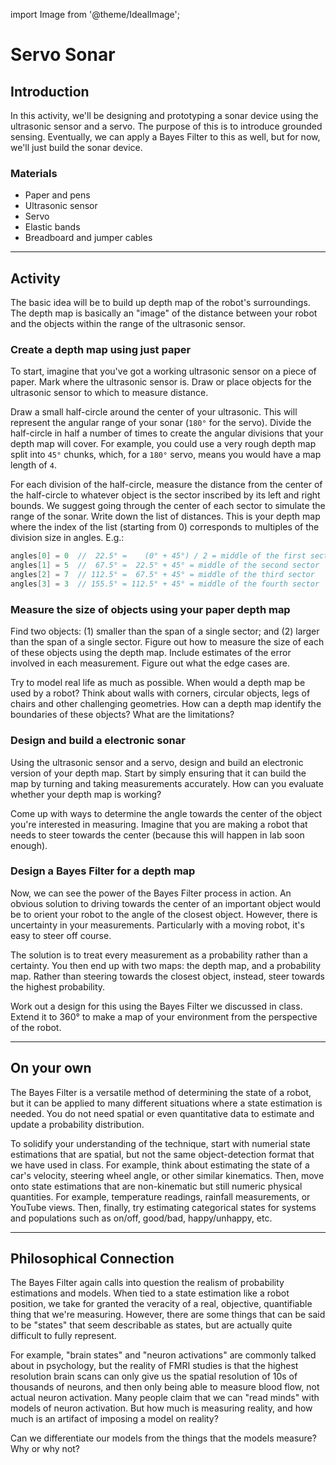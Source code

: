 import Image from '@theme/IdealImage';

# Servo Sonar

## Introduction
In this activity, we'll be designing and prototyping a sonar device using the ultrasonic sensor and a servo. The purpose of this is to introduce grounded sensing. Eventually, we can apply a Bayes Filter to this as well, but for now, we'll just build the sonar device.

### Materials
- Paper and pens
- Ultrasonic sensor
- Servo
- Elastic bands
- Breadboard and jumper cables

---
## Activity
The basic idea will be to build up depth map of the robot's surroundings. The depth map is basically an "image" of the distance between your robot and the objects within the range of the ultrasonic sensor. 


### Create a depth map using just paper
To start, imagine that you've got a working ultrasonic sensor on a piece of paper. Mark where the ultrasonic sensor is. Draw or place objects for the ultrasonic sensor to which to measure distance.

Draw a small half-circle around the center of your ultrasonic. This will represent the angular range of your sonar (`180°` for the servo). Divide the half-circle in half a number of times to create the angular divisions that your depth map will cover. For example, you could use a very rough depth map split into `45°` chunks, which, for a `180°` servo, means you would have a map length of `4`.

For each division of the half-circle, measure the distance from the center of the half-circle to whatever object is the sector inscribed by its left and right bounds. We suggest going through the center of each sector to simulate the range of the sonar. Write down the list of distances. This is your depth map where the index of the list (starting from 0) corresponds to multiples of the division size in angles. E.g.:

```cpp
angles[0] = 0  //  22.5° =    (0° + 45°) / 2 = middle of the first sector
angles[1] = 5  //  67.5° =  22.5° + 45° = middle of the second sector
angles[2] = 7  // 112.5° =  67.5° + 45° = middle of the third sector
angles[3] = 3  // 155.5° = 112.5° + 45° = middle of the fourth sector
```


### Measure the size of objects using your paper depth map
Find two objects: (1) smaller than the span of a single sector; and (2) larger than the span of a single sector. Figure out how to measure the size of each of these objects using the depth map. Include estimates of the error involved in each measurement. Figure out what the edge cases are. 

Try to model real life as much as possible. When would a depth map be used by a robot? Think about walls with corners, circular objects, legs of chairs and other challenging geometries. How can a depth map identify the boundaries of these objects? What are the limitations?


### Design and build a electronic sonar
Using the ultrasonic sensor and a servo, design and build an electronic version of your depth map. Start by simply ensuring that it can build the map by turning and taking measurements accurately. How can you evaluate whether your depth map is working?

Come up with ways to determine the angle towards the center of the object you're interested in measuring. Imagine that you are making a robot that needs to steer towards the center (because this will happen in lab soon enough). 


### Design a Bayes Filter for a depth map
Now, we can see the power of the Bayes Filter process in action. An obvious solution to driving towards the center of an important object would be to orient your robot to the angle of the closest object. However, there is uncertainty in your measurements. Particularly with a moving robot, it's easy to steer off course. 

The solution is to treat every measurement as a probability rather than a certainty. You then end up with two maps: the depth map, and a probability map. Rather than steering towards the closest object, instead, steer towards the highest probability.

Work out a design for this using the Bayes Filter we discussed in class. Extend it to 360° to make a map of your environment from the perspective of the robot.


---
## On your own
The Bayes Filter is a versatile method of determining the state of a robot, but it can be applied to many different situations where a state estimation is needed. You do not need spatial or even quantitative data to estimate and update a probability distribution.

To solidify your understanding of the technique, start with numerial state estimations that are spatial, but not the same object-detection format that we have used in class. For example, think about estimating the state of a car's velocity, steering wheel angle, or other similar kinematics. Then, move onto state estimations that are non-kinematic but still numeric physical quantities. For example, temperature readings, rainfall measurements, or YouTube views. Then, finally, try estimating categorical states for systems and populations such as on/off, good/bad, happy/unhappy, etc. 


---
## Philosophical Connection
The Bayes Filter again calls into question the realism of probability estimations and models. When tied to a state estimation like a robot position, we take for granted the veracity of a real, objective, quantifiable thing that we're measuring. However, there are some things that can be said to be "states" that seem describable as states, but are actually quite difficult to fully represent. 

For example, "brain states" and "neuron activations" are commonly talked about in psychology, but the reality of FMRI studies is that the highest resolution brain scans can only give us the spatial resolution of 10s of thousands of neurons, and then only being able to measure blood flow, not actual neuron activation. Many people claim that we can "read minds" with models of neuron activation. But how much is measuring reality, and how much is an artifact of imposing a model on reality?

Can we differentiate our models from the things that the models measure? Why or why not?